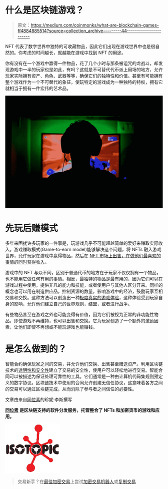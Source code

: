 # 什么是区块链游戏？

> 原文：<https://medium.com/coinmonks/what-are-blockchain-games-ff4884885514?source=collection_archive---------44----------------------->

NFT 代表了数字世界中独特的可收藏物品，因此它们出现在游戏世界中也是很自然的。你考虑的时间越长，就越能在游戏中找到 NFT 的用途。

你有没有在一个游戏中赢得一件物品，花了几个小时与那条被诅咒的龙战斗，却发现游戏中一半的玩家也是如此，有吗？这就是不可替代代币派上用场的地方，允许玩家实际拥有资产、角色、武器等等，确保它们的独特性和价值。甚至有可能拥有整个游戏作为一个不可替代的象征，使玩特定的游戏成为一种独特的特权，拥有它就相当于拥有一件宏伟的艺术品。

![](img/cc0befea6fb0853210d5d2eb9b797187.png)

# 先玩后赚模式

多年来困扰许多玩家的一件事是，玩游戏几乎不可能超越简单的爱好来赚取实际收入。游戏赚取模式(Game-to-earn model)能够解决这个问题，将 NFTs 融入游戏世界，允许玩家在游戏中赢得物品，然后在 [NFT 市场上出售，在做他们最喜欢的事情的同时获得收入](https://isotopic.io/)。

游戏中的 NFT 与众不同，区别于普通代币的地方在于玩家不仅仅拥有一个物品，也不能用它做任何有用的事情。相反，最独特的物品是最有用的，因为它们可以在游戏过程中使用，提供非凡的能力和技能，或者使用户与其他人区分开来。同样的概念也可以用在制造供应品，控制资源的数量，影响游戏中的经济，鼓励玩家互相交易和交换。这种方法可以创造出一种[极度真实的游戏体验](https://isotopic.io/)，这种体验受到玩家自身的影响，允许他们建立自己的世界规则，结盟，或者进行战争。

有些物品甚至在游戏之外也可能变得有价值，因为它们被视为正常的非功能性物品，即使游戏不再维持，也可以出售和交换。它为玩家创造了一个额外的激励因素，让他们即使不再想或不能玩游戏也能赚钱。

# 是怎么做到的？

智能合约确保玩家之间的交易，并允许他们交换、出售甚至赠送资产。利用区块链技术的[透明性和安全性](https://isotopic.io/)建立了交易的安全性，使用户可以轻松地进行交易。智能合同可以被描述为保证处理可靠性的工具。它们通常是一种由计算机代码集规则预定义的数字协议。区块链技术中使用的合同允许创建无信任协议，这意味着各方之间的交易可以通过区块链完成，从而消除了参与者之间信任的必要性。

文章由来自[同位素](https://isotopic.io/)的珍妮·李斯撰写

[**同位素**](https://isotopic.io) **是区块链支持的软件分发服务，托管整合了 NFTs 和加密货币的游戏和应用。**

![](img/3a53d45fef82b5f9fc832e2e9fe18923.png)

> 交易新手？在[最佳加密交易](/coinmonks/crypto-exchange-dd2f9d6f3769)上尝试[加密交易机器人](/coinmonks/crypto-trading-bot-c2ffce8acb2a)或[复制交易](/coinmonks/top-10-crypto-copy-trading-platforms-for-beginners-d0c37c7d698c)